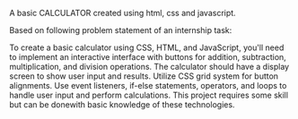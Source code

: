 A basic CALCULATOR created using html, css and javascript.

Based on following problem statement of an internship task:

To create a basic calculator using CSS, HTML, and JavaScript, you'll need to implement an interactive interface with buttons for addition, subtraction, multiplication, and division operations. 
The calculator should have a display screen to show user input and results. Utilize CSS grid system for button alignments. Use event listeners, if-else statements, operators, and
loops to handle user input and perform calculations. This project requires some skill but can be donewith basic knowledge of these technologies.
